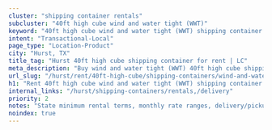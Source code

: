 ```yaml
---
cluster: "shipping container rentals"
subcluster: "40ft high cube wind and water tight (WWT)"
keyword: "40ft high cube wind and water tight (WWT) shipping container for rent Hurst, TX"
intent: "Transactional-Local"
page_type: "Location-Product"
city: "Hurst, TX"
title_tag: "Hurst 40ft high cube shipping container for rent | LC"
meta_description: "Buy wind and water tight (WWT) 40ft high cube shipping container rent with local delivery in Hurst, TX. LC Container — local Since 2003. Request a fast quote today."
url_slug: "/hurst/rent/40ft-high-cube/shipping-containers/wind-and-water-tight-wwt"
h1: "Rent 40ft high cube wind and water tight (WWT) shipping container in Hurst"
internal_links: "/hurst/shipping-containers/rentals,/delivery"
priority: 2
notes: "State minimum rental terms, monthly rate ranges, delivery/pickup fees, service area."
noindex: true
---
```


<!-- TODO: Add unique city/inventory copy, images, and internal links here. -->
